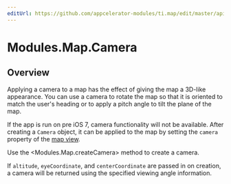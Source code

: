 ```yaml
---
editUrl: https://github.com/appcelerator-modules/ti.map/edit/master/apidoc/Camera.yml
---
```

# Modules.Map.Camera

<TypeHeader/>

## Overview

Applying a camera to a map has the effect of giving the map a 3D-like appearance.
You can use a camera to rotate the map so that it is oriented to match the user's
heading or to apply a pitch angle to tilt the plane of the map.

If the app is run on pre iOS 7, camera functionality will not be available.
After creating a `Camera` object, it can be applied to the map by setting the `camera` property of the 
[map view](Modules.Map.View).

Use the <Modules.Map.createCamera> method to create a camera.

If `altitude`, `eyeCoordinate`, and `centerCoordinate` are passed in on creation, a camera will be
returned using the specified viewing angle information.

<ApiDocs/>
